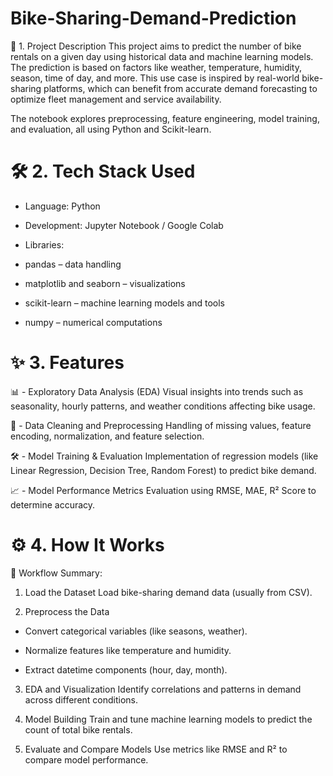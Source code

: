 # Bike-Sharing-Demand-Prediction
📌 1. Project Description
This project aims to predict the number of bike rentals on a given day using historical data and machine learning models. The prediction is based on factors like weather, temperature, humidity, season, time of day, and more. This use case is inspired by real-world bike-sharing platforms, which can benefit from accurate demand forecasting to optimize fleet management and service availability.

The notebook explores preprocessing, feature engineering, model training, and evaluation, all using Python and Scikit-learn.

# 🛠️ 2. Tech Stack Used
- Language: Python

- Development: Jupyter Notebook / Google Colab

- Libraries:

 - pandas – data handling

 - matplotlib and seaborn – visualizations

 - scikit-learn – machine learning models and tools

 - numpy – numerical computations

# ✨ 3. Features
📊 - Exploratory Data Analysis (EDA)
Visual insights into trends such as seasonality, hourly patterns, and weather conditions affecting bike usage.

🧹 - Data Cleaning and Preprocessing
Handling of missing values, feature encoding, normalization, and feature selection.

🛠 - Model Training & Evaluation
Implementation of regression models (like Linear Regression, Decision Tree, Random Forest) to predict bike demand.

📈 - Model Performance Metrics
Evaluation using RMSE, MAE, R² Score to determine accuracy.

# ⚙️ 4. How It Works
🧪 Workflow Summary:
1. Load the Dataset
Load bike-sharing demand data (usually from CSV).

2. Preprocess the Data

 - Convert categorical variables (like seasons, weather).

 - Normalize features like temperature and humidity.

 - Extract datetime components (hour, day, month).

3. EDA and Visualization
Identify correlations and patterns in demand across different conditions.

4. Model Building
Train and tune machine learning models to predict the count of total bike rentals.

5. Evaluate and Compare Models
Use metrics like RMSE and R² to compare model performance.
